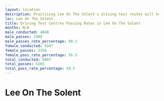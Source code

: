 ```yaml
---
layout: location
description: Practising Lee On The Solent's driving test routes will help you become more confident in your gear-changing abilities.
loc: Lee On The Solent
title: Driving Test Centres Passing Rates in Lee On The Solent
months: N/A
male_conducted: 4840
male_passes: 2909
male_passes_rate_percentage: 60.1
female_conducted: 4167
female_passes: 2356
female_pass_rate_percentage: 56.5
total_conducted: 9007
total_passes: 5265
total_pass_rate_percentage: 58.5
---
```


# Lee On The Solent
